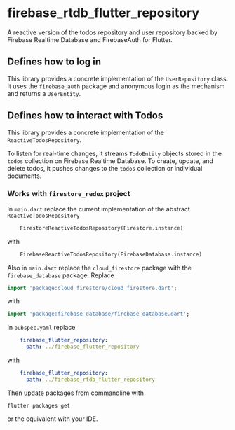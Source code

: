 # firebase_rtdb_flutter_repository

A reactive version of the todos repository and user repository backed by Firebase Realtime Database
and FirebaseAuth for Flutter.

## Defines how to log in

This library provides a concrete implementation of the `UserRepository` class. It uses the `firebase_auth` package and anonymous login as the mechanism and returns a `UserEntity`.

## Defines how to interact with Todos

This library provides a concrete implementation of the `ReactiveTodosRepository`. 

To listen for real-time changes, it streams `TodoEntity` objects stored in the `todos` collection on
 Firebase Realtime Database. To create, update, and delete todos, it pushes changes to the `todos`
 collection or individual documents.
 
### Works with `firestore_redux` project

In `main.dart` replace the current implementation of the abstract `ReactiveTodosRepository`
```dart
    FirestoreReactiveTodosRepository(Firestore.instance)
```
with 
```dart
    FirebaseReactiveTodosRepository(FirebaseDatabase.instance)
```
Also in `main.dart` replace the `cloud_firestore` package with the `firebase_database` package. Replace
```dart
import 'package:cloud_firestore/cloud_firestore.dart';
```
with
```dart
import 'package:firebase_database/firebase_database.dart';
```
In `pubspec.yaml` replace
```yaml  
    firebase_flutter_repository:
      path: ../firebase_flutter_repository
```
with
```yaml
    firebase_flutter_repository:
      path: ../firebase_rtdb_flutter_repository
```

Then update packages from commandline with
```
flutter packages get
```
or the equivalent with your IDE.
